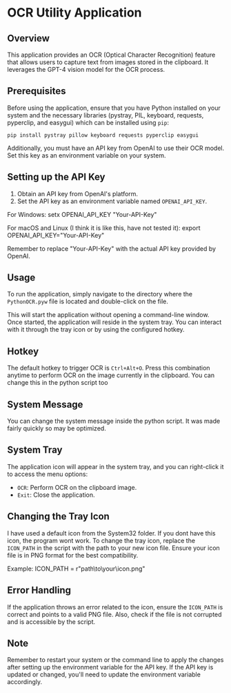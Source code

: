 
OCR Utility Application
=======================

Overview
--------
This application provides an OCR (Optical Character Recognition) feature 
that allows users to capture text from images stored in the clipboard. It 
leverages the GPT-4 vision model for the OCR process.

Prerequisites
-------------
Before using the application, ensure that you have Python installed on your 
system and the necessary libraries (pystray, PIL, keyboard, requests, pyperclip, 
and easygui) which can be installed using `pip`:

    pip install pystray pillow keyboard requests pyperclip easygui

Additionally, you must have an API key from OpenAI to use their OCR model. 
Set this key as an environment variable on your system.

Setting up the API Key
----------------------
1. Obtain an API key from OpenAI's platform.
2. Set the API key as an environment variable named `OPENAI_API_KEY`.

For Windows:
    setx OPENAI_API_KEY "Your-API-Key"

For macOS and Linux (I think it is like this, have not tested it):
    export OPENAI_API_KEY="Your-API-Key"

Remember to replace "Your-API-Key" with the actual API key provided by OpenAI.

Usage
-----
To run the application, simply navigate to the directory where the `PythonOCR.pyw` 
file is located and double-click on the file.

This will start the application without opening a command-line window. Once started, 
the application will reside in the system tray. You can interact with it through the 
tray icon or by using the configured hotkey.

Hotkey
------
The default hotkey to trigger OCR is `Ctrl+Alt+O`. Press this combination anytime 
to perform OCR on the image currently in the clipboard. You can change this in the python script too


System Message
-----------
You can change the system message inside the python script. It was made fairly quickly so may be optimized.

System Tray
-----------
The application icon will appear in the system tray, and you can right-click it 
to access the menu options:

- `OCR`: Perform OCR on the clipboard image.
- `Exit`: Close the application.

Changing the Tray Icon
----------------------
I have used a default icon from the System32 folder. If you dont have this icon, the program wont work. To change the tray icon, replace the `ICON_PATH` in the script with the path to 
your new icon file. Ensure your icon file is in PNG format for the best compatibility.

Example:
    ICON_PATH = r"path\to\your\icon.png"

Error Handling
--------------
If the application throws an error related to the icon, ensure the `ICON_PATH` 
is correct and points to a valid PNG file. Also, check if the file is not corrupted 
and is accessible by the script.

Note
----
Remember to restart your system or the command line to apply the changes after 
setting up the environment variable for the API key. If the API key is updated or 
changed, you'll need to update the environment variable accordingly.
